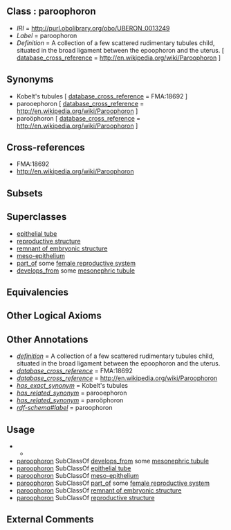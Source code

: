 
## Class : paroophoron

 * *IRI* = http://purl.obolibrary.org/obo/UBERON_0013249
 * *Label* = paroophoron
 * *Definition* = A collection of a few scattered rudimentary tubules child, situated in the broad ligament between the epoophoron and the uterus. [ [database_cross_reference](../../ef/oboInOwl#hasDbXref.md) = http://en.wikipedia.org/wiki/Paroophoron ]

## Synonyms

 * Kobelt's tubules [ [database_cross_reference](../../ef/oboInOwl#hasDbXref.md) = FMA:18692 ]
 * parooephoron [ [database_cross_reference](../../ef/oboInOwl#hasDbXref.md) = http://en.wikipedia.org/wiki/Paroophoron ]
 * paroöphoron [ [database_cross_reference](../../ef/oboInOwl#hasDbXref.md) = http://en.wikipedia.org/wiki/Paroophoron ]

## Cross-references

 * FMA:18692
 * http://en.wikipedia.org/wiki/Paroophoron

## Subsets


## Superclasses

 * [epithelial tube](../../UBERON/14/UBERON_0003914.md)
 * [reproductive structure](../../UBERON/56/UBERON_0005156.md)
 * [remnant of embryonic structure](../../UBERON/90/UBERON_0006590.md)
 * [meso-epithelium](../../UBERON/75/UBERON_0012275.md)
 * [part_of](../../BFO/50/BFO_0000050.md) some [female reproductive system](../../UBERON/74/UBERON_0000474.md)
 * [develops_from](../../RO/02/RO_0002202.md) some [mesonephric tubule](../../UBERON/83/UBERON_0000083.md)

## Equivalencies


## Other Logical Axioms


## Other Annotations

 * *[definition](../../IAO/15/IAO_0000115.md)* = A collection of a few scattered rudimentary tubules child, situated in the broad ligament between the epoophoron and the uterus.
 * *[database_cross_reference](../../ef/oboInOwl#hasDbXref.md)* = FMA:18692
 * *[database_cross_reference](../../ef/oboInOwl#hasDbXref.md)* = http://en.wikipedia.org/wiki/Paroophoron
 * *[has_exact_synonym](../../ym/oboInOwl#hasExactSynonym.md)* = Kobelt's tubules
 * *[has_related_synonym](../../ym/oboInOwl#hasRelatedSynonym.md)* = parooephoron
 * *[has_related_synonym](../../ym/oboInOwl#hasRelatedSynonym.md)* = paroöphoron
 * *[rdf-schema#label](../../el/rdf-schema#label.md)* = paroophoron

## Usage

 * -
 * [paroophoron](../../UBERON/49/UBERON_0013249.md) SubClassOf [develops_from](../../RO/02/RO_0002202.md) some [mesonephric tubule](../../UBERON/83/UBERON_0000083.md)
 * [paroophoron](../../UBERON/49/UBERON_0013249.md) SubClassOf [epithelial tube](../../UBERON/14/UBERON_0003914.md)
 * [paroophoron](../../UBERON/49/UBERON_0013249.md) SubClassOf [meso-epithelium](../../UBERON/75/UBERON_0012275.md)
 * [paroophoron](../../UBERON/49/UBERON_0013249.md) SubClassOf [part_of](../../BFO/50/BFO_0000050.md) some [female reproductive system](../../UBERON/74/UBERON_0000474.md)
 * [paroophoron](../../UBERON/49/UBERON_0013249.md) SubClassOf [remnant of embryonic structure](../../UBERON/90/UBERON_0006590.md)
 * [paroophoron](../../UBERON/49/UBERON_0013249.md) SubClassOf [reproductive structure](../../UBERON/56/UBERON_0005156.md)

## External Comments

